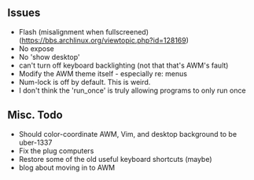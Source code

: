 Issues
------
- Flash (misalignment when fullscreened) (https://bbs.archlinux.org/viewtopic.php?id=128169)
- No expose
- No 'show desktop'
- can't turn off keyboard backlighting (not that that's AWM's fault)
- Modify the AWM theme itself - especially re: menus
- Num-lock is off by default. This is weird.
- I don't think the 'run_once' is truly allowing programs to only run once

Misc. Todo
----------
- Should color-coordinate AWM, Vim, and desktop background to be uber-1337
- Fix the plug computers
- Restore some of the old useful keyboard shortcuts (maybe)
- blog about moving in to AWM
